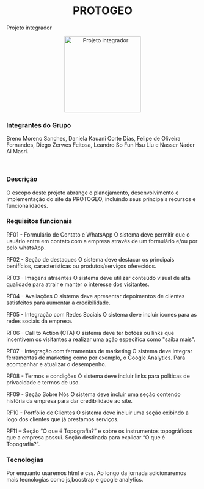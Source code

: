 
<h1 align="center"> PROTOGEO </h1>
Projeto integrador

<p align="center">

  <img href="/imagens/logo.pnj" alt=" Projeto integrador" src="" width="200" height="200">


</p>

<p align="center">
<h3> Integrantes do Grupo </h3>
Breno Moreno Sanches, Daniela Kauani Corte Dias, Felipe de Oliveira Fernandes, Diego Zerwes Feitosa, Leandro So Fun Hsu Liu e Nasser Nader Al Masri.
</p>

<br>


<p align="center">

<h3> Descrição </h3>
O escopo deste projeto abrange o planejamento, desenvolvimento e implementação do site da PROTOGEO, incluindo seus principais recursos e funcionalidades. 

</p>


<p align="center">

<h3> Requisitos funcionais </h3>

RF01 - Formulário de Contato e WhatsApp
O sistema deve permitir que o usuário entre em contato com a empresa através de um
formulário e/ou por pelo whatsApp.

RF02 - Seção de destaques
O sistema deve destacar os principais benifícios, características ou produtos/serviços oferecidos.

RF03 - Imagens atraentes
O sistema deve utilizar conteúdo visual de alta qualidade para atrair e manter o interesse dos visitantes.

RF04 - Avaliações
O sistema deve apresentar depoimentos de clientes satisfeitos para aumentar a credibilidade.

RF05 - Integração com Redes Sociais
O sistema deve incluir ícones para as redes sociais da empresa.

RF06 - Call to Action (CTA)
O sistema deve ter botões ou links que incentivem os visitantes a realizar uma ação
específica como "saiba mais".

RF07 - Integração com ferramentas de marketing
O sistema deve integrar ferramentas de marketing como por exemplo, o Google Analytics.
Para acompanhar e atualizar o desempenho.

RF08 - Termos e condições
O sistema deve incluir links para políticas de privacidade e termos de uso.

RF09 - Seção Sobre Nós
O sistema deve incluir uma seção contendo história da empresa para dar credibilidade ao
site.

RF10 - Portfólio de Clientes
O sistema deve incluir uma seção exibindo a logo dos clientes que já prestamos serviços.

RF11 – Seção “O que é Topografia?” e sobre os instrumentos topográficos que a empresa
possui. Seção destinada para explicar “O que é Topografia?”.
</p>


<p align="center">
<h3>Tecnologias</h3>

Por enquanto usaremos html e css. Ao longo da jornada adicionaremos mais tecnologias como js,boostrap e google analytics.
</p>
